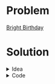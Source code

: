 # Problem
[Bright Birthday](https://www.hackerrank.com/contests/srbd-code-contest-2023-round-1/challenges/bright-birthday)

# Solution

<details>
<summary>Idea</summary>

There are only 15 colors possible. Each color has a maximum length of 6. <br>
So, it is possible to brute force all possible combinations of colors and check if it can be made from the given string. To do that, we have to keep the count of each letter in $S$. <br>
The answer is the maximum size of the subset among all possible subsets which can be built.

</details>

<details>
<summary>Code</summary>

```cpp
#include <bits/stdc++.h>
using namespace std;
typedef long long ll;
const ll INF = 1e9;

vector<string>c={ "blue", "green", "yellow", "red", "purple", "orange", "pink", "grey", "cyan", "brown", "ash", "silver", "gold", "white", "black" };

bool ok(vector<ll>cnt, ll val)
{
    for(ll i=0;i<15;i++)
    {
        if(val&(1ll<<i))
        {
            for(ll j=0;j<c[i].size();j++)
            {
                if(cnt[c[i][j]-'a']==0)return false;
                cnt[c[i][j]-'a']--;
            }
        }
    }
    return true;
}

void solve() 
{   
    string s;
    cin >> s;
    vector<ll>cnt(26,0ll);
    for(auto c: s)cnt[c-'a']++;
    ll ans=0ll;
    for(ll i=0;i<(1ll<<15);i++)
    {
        if(ok(cnt,i))
        {
            ans=max(ans,(ll)__builtin_popcountll(i));
        }
    }
    cout<<ans<<'\n';
}

signed main() 
{
    ios_base::sync_with_stdio(0), cin.tie(0);
    int T = 1;
    cin >> T;
    for(int t = 1; t <= T; t++) {
        solve();
    }
}
```

</details>
